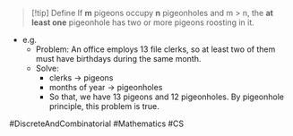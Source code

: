 > [!tip] Define
> If **m** pigeons occupy **n** pigeonholes and m > n, the **at least one** pigeonhole has two or more pigeons roosting in it.

- e.g. 
	- Problem: An office employs 13 file clerks, so at least two of them must have birthdays during the same month.
	- Solve:
		- clerks -> pigeons
		- months of year -> pigeonholes
		- So that, we have 13 pigeons and 12 pigeonholes. By pigeonhole principle, this problem is true.

#DiscreteAndCombinatorial #Mathematics #CS 